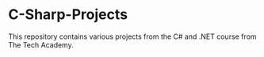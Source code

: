 # C-Sharp-Projects
This repository contains various projects from the C# and .NET course from The Tech Academy.
